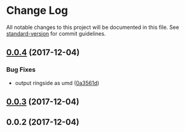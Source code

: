 # Change Log

All notable changes to this project will be documented in this file. See [standard-version](https://github.com/conventional-changelog/standard-version) for commit guidelines.

<a name="0.0.4"></a>
## [0.0.4](https://github.com/rylnd/ringside/compare/v0.0.3...v0.0.4) (2017-12-04)


### Bug Fixes

* output ringside as umd ([0a3561d](https://github.com/rylnd/ringside/commit/0a3561d))



<a name="0.0.3"></a>
## [0.0.3](https://github.com/rylnd/ringside/compare/v0.0.2...v0.0.3) (2017-12-04)



<a name="0.0.2"></a>
## 0.0.2 (2017-12-04)
